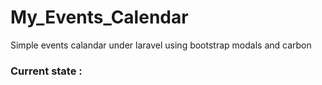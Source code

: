 # My_Events_Calendar

Simple events calandar under laravel using bootstrap modals and carbon 

### Current state  : 

